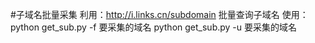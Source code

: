 ﻿#子域名批量采集
利用：http://i.links.cn/subdomain
批量查询子域名
使用：python get_sub.py -f 要采集的域名
	python get_sub.py -u 要采集的域名 